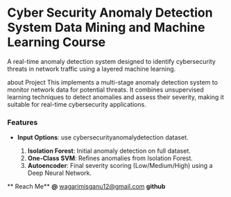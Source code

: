 # Cyber Security Anomaly Detection System Data Mining and Machine Learning Course

A real-time anomaly detection system designed to identify cybersecurity threats in network traffic using a layered machine learning.

about Project
This implements a multi-stage anomaly detection system to monitor network data for potential threats. It combines unsupervised learning techniques to detect anomalies and assess their severity, making it suitable for real-time cybersecurity applications.

### Features
- **Input Options**: use cybersecurityanomalydetection dataset.

  1. **Isolation Forest**: Initial anomaly detection on full dataset.
  2. **One-Class SVM**: Refines anomalies from Isolation Forest.
  3. **Autoencoder**: Final severity scoring (Low/Medium/High) using a Deep Neural Network.


** Reach Me** **@** wagarimisganu12@gmail.com
**github**

